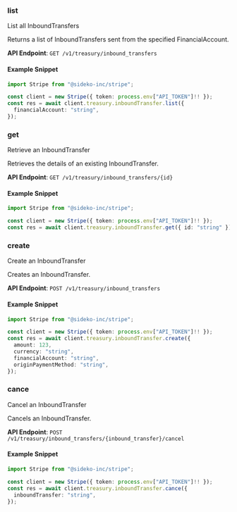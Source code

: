 
### list <a name="list"></a>
List all InboundTransfers

<p>Returns a list of InboundTransfers sent from the specified FinancialAccount.</p>

**API Endpoint**: `GET /v1/treasury/inbound_transfers`

#### Example Snippet

```typescript
import Stripe from "@sideko-inc/stripe";

const client = new Stripe({ token: process.env["API_TOKEN"]!! });
const res = await client.treasury.inboundTransfer.list({
  financialAccount: "string",
});
```

### get <a name="get"></a>
Retrieve an InboundTransfer

<p>Retrieves the details of an existing InboundTransfer.</p>

**API Endpoint**: `GET /v1/treasury/inbound_transfers/{id}`

#### Example Snippet

```typescript
import Stripe from "@sideko-inc/stripe";

const client = new Stripe({ token: process.env["API_TOKEN"]!! });
const res = await client.treasury.inboundTransfer.get({ id: "string" });
```

### create <a name="create"></a>
Create an InboundTransfer

<p>Creates an InboundTransfer.</p>

**API Endpoint**: `POST /v1/treasury/inbound_transfers`

#### Example Snippet

```typescript
import Stripe from "@sideko-inc/stripe";

const client = new Stripe({ token: process.env["API_TOKEN"]!! });
const res = await client.treasury.inboundTransfer.create({
  amount: 123,
  currency: "string",
  financialAccount: "string",
  originPaymentMethod: "string",
});
```

### cance <a name="cance"></a>
Cancel an InboundTransfer

<p>Cancels an InboundTransfer.</p>

**API Endpoint**: `POST /v1/treasury/inbound_transfers/{inbound_transfer}/cancel`

#### Example Snippet

```typescript
import Stripe from "@sideko-inc/stripe";

const client = new Stripe({ token: process.env["API_TOKEN"]!! });
const res = await client.treasury.inboundTransfer.cance({
  inboundTransfer: "string",
});
```
